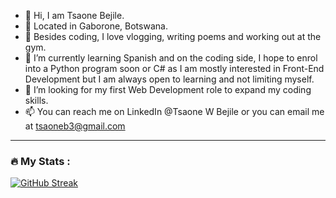 - 👋 Hi, I am Tsaone Bejile.
- 📍 Located in Gaborone, Botswana.
- 👀 Besides coding, I love vlogging, writing poems and working out at the gym.
- 🌱 I’m currently learning Spanish and on the coding side, I hope to enrol into a Python program soon or C# as I am mostly interested in Front-End Development but I am always open to learning and not limiting myself.
- 💞️ I’m looking for my first Web Development role to expand my coding skills.
- 📫 You can reach me on LinkedIn @Tsaone W Bejile or you can email me at tsaoneb3@gmail.com


---

### :fire: My Stats :

[![GitHub Streak](http://github-readme-streak-stats.herokuapp.com?user=tsaonehh)](https://git.io/streak-stats)

<!---
tsaonehh/tsaonehh is a ✨ special ✨ repository because its `README.md` (this file) appears on your GitHub profile.
You can click the Preview link to take a look at your changes.
--->
